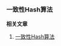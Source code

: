 ### 一致性Hash算法









**相关文章** 

1. [一致性Hash算法](https://live.csdn.net/room/weixin_48013460/9UKU2ArQ?utm_source=1181338978) 